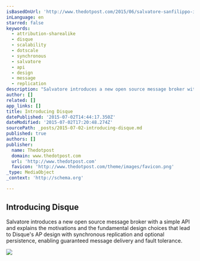 ```yaml
---
isBasedOnUrl: 'http://www.thedotpost.com/2015/06/salvatore-sanfilippo-introducing-disque'
inLanguage: en
starred: false
keywords:
  - attribution-sharealike
  - disque
  - scalability
  - dotscale
  - synchronous
  - salvatore
  - api
  - design
  - message
  - replication
description: "Salvatore introduces a new open source message broker with a simple API and explains the motivations and the fundamental design choices that lead to Disque's AP design with synchronous replication and optional persistence, enabling guaranteed message delivery and fault tolerance."
author: []
related: []
app_links: []
title: Introducing Disque
datePublished: '2015-07-02T14:44:17.350Z'
dateModified: '2015-07-02T17:20:48.274Z'
sourcePath: _posts/2015-07-02-introducing-disque.md
published: true
authors: []
publisher:
  name: Thedotpost
  domain: www.thedotpost.com
  url: 'http://www.thedotpost.com'
  favicon: 'http://www.thedotpost.com/theme/images/favicon.png'
_type: MediaObject
_context: 'http://schema.org'

---
```

<article style=""><h1>Introducing Disque</h1><p>Salvatore introduces a new open source message broker with a simple API and explains the motivations and the fundamental design choices that lead to Disque's AP design with synchronous replication and optional persistence, enabling guaranteed message delivery and fault tolerance.</p><img src="https://farm1.staticflickr.com/493/18521479780_3329e1e1a2_k_d.jpg" /></article>